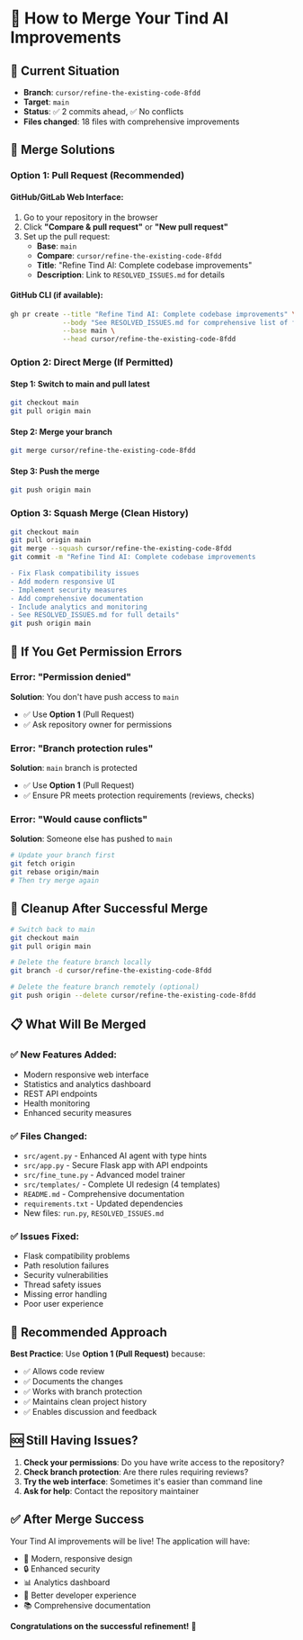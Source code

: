 # 🔄 How to Merge Your Tind AI Improvements

## 🎯 Current Situation
- **Branch**: `cursor/refine-the-existing-code-8fdd`
- **Target**: `main`
- **Status**: ✅ 2 commits ahead, ✅ No conflicts
- **Files changed**: 18 files with comprehensive improvements

## 🚀 Merge Solutions

### **Option 1: Pull Request (Recommended)**

#### GitHub/GitLab Web Interface:
1. Go to your repository in the browser
2. Click **"Compare & pull request"** or **"New pull request"**
3. Set up the pull request:
   - **Base**: `main`
   - **Compare**: `cursor/refine-the-existing-code-8fdd`
   - **Title**: "Refine Tind AI: Complete codebase improvements"
   - **Description**: Link to `RESOLVED_ISSUES.md` for details

#### GitHub CLI (if available):
```bash
gh pr create --title "Refine Tind AI: Complete codebase improvements" \
             --body "See RESOLVED_ISSUES.md for comprehensive list of fixes and improvements" \
             --base main \
             --head cursor/refine-the-existing-code-8fdd
```

### **Option 2: Direct Merge (If Permitted)**

#### Step 1: Switch to main and pull latest
```bash
git checkout main
git pull origin main
```

#### Step 2: Merge your branch
```bash
git merge cursor/refine-the-existing-code-8fdd
```

#### Step 3: Push the merge
```bash
git push origin main
```

### **Option 3: Squash Merge (Clean History)**

```bash
git checkout main
git pull origin main
git merge --squash cursor/refine-the-existing-code-8fdd
git commit -m "Refine Tind AI: Complete codebase improvements

- Fix Flask compatibility issues
- Add modern responsive UI
- Implement security measures
- Add comprehensive documentation
- Include analytics and monitoring
- See RESOLVED_ISSUES.md for full details"
git push origin main
```

## 🚨 If You Get Permission Errors

### Error: "Permission denied"
**Solution**: You don't have push access to `main`
- ✅ Use **Option 1** (Pull Request)
- ✅ Ask repository owner for permissions

### Error: "Branch protection rules"
**Solution**: `main` branch is protected
- ✅ Use **Option 1** (Pull Request) 
- ✅ Ensure PR meets protection requirements (reviews, checks)

### Error: "Would cause conflicts"
**Solution**: Someone else has pushed to `main`
```bash
# Update your branch first
git fetch origin
git rebase origin/main
# Then try merge again
```

## 🧹 Cleanup After Successful Merge

```bash
# Switch back to main
git checkout main
git pull origin main

# Delete the feature branch locally
git branch -d cursor/refine-the-existing-code-8fdd

# Delete the feature branch remotely (optional)
git push origin --delete cursor/refine-the-existing-code-8fdd
```

## 📋 What Will Be Merged

### ✅ New Features Added:
- Modern responsive web interface
- Statistics and analytics dashboard
- REST API endpoints
- Health monitoring
- Enhanced security measures

### ✅ Files Changed:
- `src/agent.py` - Enhanced AI agent with type hints
- `src/app.py` - Secure Flask app with API endpoints  
- `src/fine_tune.py` - Advanced model trainer
- `src/templates/` - Complete UI redesign (4 templates)
- `README.md` - Comprehensive documentation
- `requirements.txt` - Updated dependencies
- New files: `run.py`, `RESOLVED_ISSUES.md`

### ✅ Issues Fixed:
- Flask compatibility problems
- Path resolution failures
- Security vulnerabilities
- Thread safety issues
- Missing error handling
- Poor user experience

## 🎯 Recommended Approach

**Best Practice**: Use **Option 1 (Pull Request)** because:
- ✅ Allows code review
- ✅ Documents the changes
- ✅ Works with branch protection
- ✅ Maintains clean project history
- ✅ Enables discussion and feedback

## 🆘 Still Having Issues?

1. **Check your permissions**: Do you have write access to the repository?
2. **Check branch protection**: Are there rules requiring reviews?
3. **Try the web interface**: Sometimes it's easier than command line
4. **Ask for help**: Contact the repository maintainer

## ✅ After Merge Success

Your Tind AI improvements will be live! The application will have:
- 🎨 Modern, responsive design
- 🔒 Enhanced security
- 📊 Analytics dashboard  
- 🔧 Better developer experience
- 📚 Comprehensive documentation

**Congratulations on the successful refinement!** 🎉